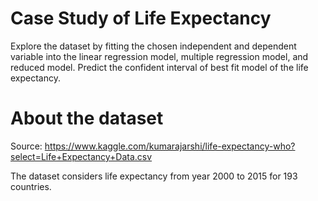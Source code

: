 # Case Study of Life Expectancy
Explore the dataset by fitting the chosen independent and dependent variable into the linear regression model, multiple regression model, and reduced model. Predict the confident interval of best fit model of the life expectancy.
# About the dataset
Source: https://www.kaggle.com/kumarajarshi/life-expectancy-who?select=Life+Expectancy+Data.csv

The dataset considers life expectancy from year 2000 to 2015 for 193 countries.
